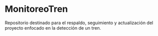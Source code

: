 # MonitoreoTren
Repositorio destinado para el respaldo, seguimiento y actualización del proyecto enfocado en la detección de un tren. 
